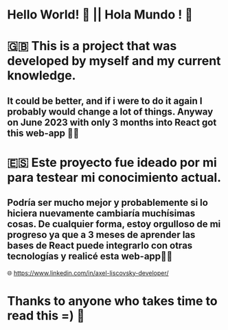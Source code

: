# Hello World! 👋 || Hola Mundo ! 👋

# 🇬🇧 This is a project that was developed by myself and my current knowledge.

It could be better, and if i were to do it again I probably would change a lot of things. Anyway on June 2023 with only 3 months into React
got this web-app 💜✅ 
-------------------------------------------------------------------------------------
#  🇪🇸 Este proyecto fue ideado por mi para testear mi conocimiento actual.

Podría ser mucho mejor y probablemente si lo hiciera nuevamente cambiaría muchísimas cosas. De cualquier forma, estoy orgulloso de mi progreso
ya que a 3 meses de aprender las bases de React puede integrarlo con otras tecnologías y realicé esta web-app💜✅
-------------------------------------------------------------------------------------
🌐 https://www.linkedin.com/in/axel-liscovsky-developer/

# Thanks to anyone who takes time to read this =) 🫶
